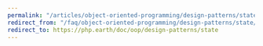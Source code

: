 ```yaml
---
permalink: "/articles/object-oriented-programming/design-patterns/state/"
redirect_from: "/faq/object-oriented-programming/design-patterns/state/"
redirect_to: https://php.earth/doc/oop/design-patterns/state
---
```

